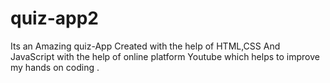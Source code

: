 # quiz-app2
Its an Amazing quiz-App Created with the help of HTML,CSS And JavaScript with the help of online platform Youtube which helps to improve my hands on coding .
